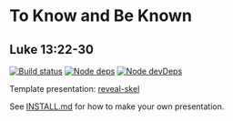 # To Know and Be Known
## Luke 13:22-30

[![Build status](https://api.travis-ci.com/sermons/known.svg)](https://travis-ci.com/github/sermons/known)
[![Node deps](https://david-dm.org/sermons/known.svg)](https://david-dm.org/sermons/known)
[![Node devDeps](https://david-dm.org/sermons/known/dev-status.svg)](https://david-dm.org/sermons/known?type=dev)

Template presentation: [reveal-skel](https://github.com/sermons/reveal-skel)

See [INSTALL.md](INSTALL.md)
for how to make your own presentation.

